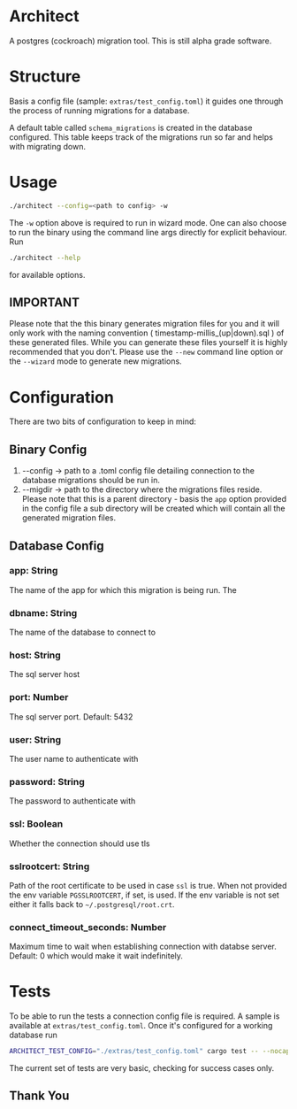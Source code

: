 # Architect

A postgres (cockroach) migration tool. This is still alpha grade software.

# Structure

Basis a config file (sample: `extras/test_config.toml`) it guides one through the process of
running migrations for a database.

A default table called `schema_migrations` is created in the database configured. This
table keeps track of the migrations run so far and helps with migrating down.

# Usage

```sh
./architect --config=<path to config> -w
```

The `-w` option above is required to run in wizard mode. One can also choose to run the binary 
using the command line args directly for explicit behaviour. Run

```sh
./architect --help
```

for available options.

## IMPORTANT

Please note that the this binary generates migration files for you and it will only work with the
naming convention ( timestamp-millis_(up|down).sql ) of these generated files. While you can generate
these files yourself it is highly recommended that you don't. Please use the `--new` command line
option or the `--wizard` mode to generate new migrations.

# Configuration

There are two bits of configuration to keep in mind:

## Binary Config

1. --config -> path to a .toml config file detailing connection to the database migrations should be run in.
2. --migdir -> path to the directory where the migrations files reside. Please note that this is a parent directory - basis the `app` option provided in the config file a sub directory will be created which will contain all the generated migration files.

## Database Config
### app: String

The name of the app for which this migration is being run. The 

### dbname: String

The name of the database to connect to

### host: String
The sql server host

### port: Number

The sql server port. Default: 5432

### user: String

The user name to authenticate with

### password: String

The password to authenticate with

### ssl: Boolean

Whether the connection should use tls

### sslrootcert: String

Path of the root certificate to be used in case `ssl` is true. When not provided the env 
variable `PGSSLROOTCERT`, if set, is used. If the env variable is not set either it falls back
to `~/.postgresql/root.crt`.

### connect_timeout_seconds: Number

Maximum time to wait when establishing connection with databse server. Default: 0 which would make it wait indefinitely.


# Tests

To be able to run the tests a connection config file is required. A sample is available at `extras/test_config.toml`. Once it's configured for a working database run

```sh
ARCHITECT_TEST_CONFIG="./extras/test_config.toml" cargo test -- --nocapture
```

The current set of tests are very basic, checking for success cases only.

## Thank You
